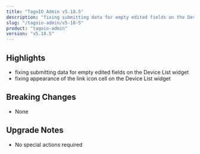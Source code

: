 ```yaml
---
title: "TagoIO Admin v5.18.5"
description: "fixing submitting data for empty edited fields on the Device List widget"
slug: "/tagoio-admin/v5-18-5"
product: "tagoio-admin"
version: "v5.18.5"
---
```


## Highlights

- fixing submitting data for empty edited fields on the Device List widget
- fixing appearance of the link icon cell on the Device List widget

## Breaking Changes

- None

## Upgrade Notes

- No special actions required
